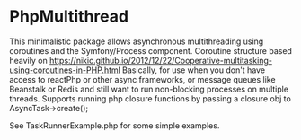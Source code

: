 # PhpMultithread

This minimalistic package allows asynchronous multithreading using coroutines and the Symfony/Process component.
Coroutine structure based heavily on https://nikic.github.io/2012/12/22/Cooperative-multitasking-using-coroutines-in-PHP.html
Basically, for use when you don't have access to reactPhp or other async frameworks, or message queues like Beanstalk or Redis
and still want to run non-blocking processes on multiple threads. Supports running php closure functions by passing
a closure obj to AsyncTask->create();

See TaskRunnerExample.php for some simple examples.
